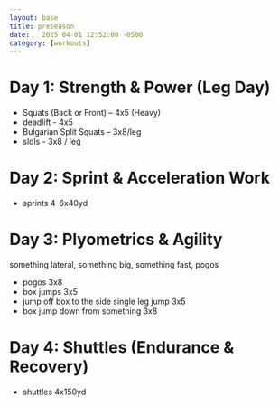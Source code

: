 ```yaml
---
layout: base
title: preseason
date:   2025-04-01 12:52:00 -0500
category: [workouts]
---
```


# Day 1: Strength & Power (Leg Day)
- Squats (Back or Front) – 4x5 (Heavy)
- deadlift - 4x5
- Bulgarian Split Squats – 3x8/leg
- sldls - 3x8 / leg

# Day 2: Sprint & Acceleration Work
- sprints 4-6x40yd 

# Day 3: Plyometrics & Agility
something lateral, something big, something fast, pogos
- pogos 3x8
- box jumps 3x5
- jump off box to the side single leg jump 3x5
- box jump down from something 3x8 

# Day 4: Shuttles (Endurance & Recovery)
- shuttles 4x150yd 
